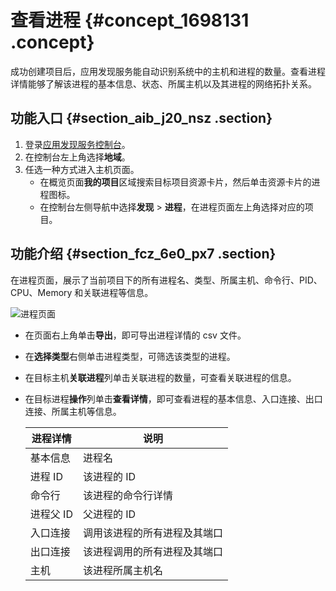 # 查看进程 {#concept_1698131 .concept}

成功创建项目后，应用发现服务能自动识别系统中的主机和进程的数量。查看进程详情能够了解该进程的基本信息、状态、所属主机以及其进程的网络拓扑关系。

## 功能入口 {#section_aib_j20_nsz .section}

1.  登录[应用发现服务控制台](https://apds.console.aliyun.com)。
2.  在控制台左上角选择**地域**。
3.  任选一种方式进入主机页面。
    -   在概览页面**我的项目**区域搜索目标项目资源卡片，然后单击资源卡片的进程图标。
    -   在控制台左侧导航中选择**发现** \> **进程**，在进程页面左上角选择对应的项目。

## 功能介绍 {#section_fcz_6e0_px7 .section}

在进程页面，展示了当前项目下的所有进程名、类型、所属主机、命令行、PID、CPU、Memory 和关联进程等信息。

![进程页面](http://static-aliyun-doc.oss-cn-hangzhou.aliyuncs.com/assets/img/1345974/156708131556995_zh-CN.png)

-   在页面右上角单击**导出**，即可导出进程详情的 csv 文件。
-   在**选择类型**右侧单击进程类型，可筛选该类型的进程。
-   在目标主机**关联进程**列单击关联进程的数量，可查看关联进程的信息。
-   在目标进程**操作**列单击**查看详情**，即可查看进程的基本信息、入口连接、出口连接、所属主机等信息。

    |进程详情|说明|
    |----|--|
    |基本信息|进程名|该进程的名称|
    |进程 ID|该进程的 ID|
    |命令行|该进程的命令行详情|
    |进程父 ID|父进程的 ID|
    |入口连接|调用该进程的所有进程及其端口|
    |出口连接|该进程调用的所有进程及其端口|
    |主机|该进程所属主机名|


